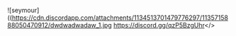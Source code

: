 ![seymour]((https://cdn.discordapp.com/attachments/1134513701479776297/1135715888050470912/dwdwadwadaw_1.jpg
<a id="Dungeon 24/7 Discord">https://discord.gg/qzP5BzgUhr</>
